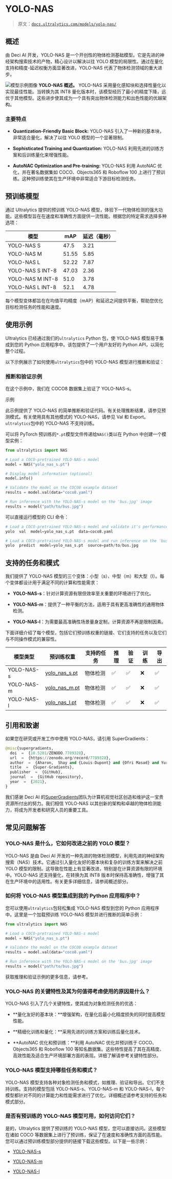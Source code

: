 # YOLO-NAS

> 原文：[`docs.ultralytics.com/models/yolo-nas/`](https://docs.ultralytics.com/models/yolo-nas/)

## 概述

由 Deci AI 开发，YOLO-NAS 是一个开创性的物体检测基础模型。它是先进的神经架构搜索技术的产物，精心设计以解决以往 YOLO 模型的局限性。通过在量化支持和精度-延迟权衡方面显著改进，YOLO-NAS 代表了物体检测领域的重大进步。

![模型示例图像](img/58557f3691492a3315aa8e6955c39a23.png) **YOLO-NAS 概述。** YOLO-NAS 采用量化感知块和选择性量化以实现最佳性能。当转换为其 INT8 量化版本时，该模型经历了最小的精度下降，远优于其他模型。这些进步使其成为一个具有突出物体检测能力和出色性能的优越架构。

### 主要特点

+   **Quantization-Friendly Basic Block:** YOLO-NAS 引入了一种新的基本块，非常适合量化，解决了以往 YOLO 模型的一个显著限制。

+   **Sophisticated Training and Quantization:** YOLO-NAS 利用先进的训练方案和后训练量化来增强性能。

+   **AutoNAC Optimization and Pre-training:** YOLO-NAS 利用 AutoNAC 优化，并在著名数据集如 COCO、Objects365 和 Roboflow 100 上进行了预训练。这种预训练使其在生产环境中非常适合下游目标检测任务。

## 预训练模型

通过 Ultralytics 提供的预训练 YOLO-NAS 模型，体验下一代物体检测的强大功能。这些模型旨在在速度和准确性方面提供一流性能。根据您的特定需求选择多种选项：

| 模型 | mAP | 延迟（毫秒） |
| --- | --- | --- |
| YOLO-NAS S | 47.5 | 3.21 |
| YOLO-NAS M | 51.55 | 5.85 |
| YOLO-NAS L | 52.22 | 7.87 |
| YOLO-NAS S INT-8 | 47.03 | 2.36 |
| YOLO-NAS M INT-8 | 51.0 | 3.78 |
| YOLO-NAS L INT-8 | 52.1 | 4.78 |

每个模型变体都旨在在均值平均精度（mAP）和延迟之间提供平衡，帮助您优化目标检测任务的性能和速度。

## 使用示例

Ultralytics 已经通过我们的`ultralytics` Python 包，使 YOLO-NAS 模型易于集成到您的 Python 应用程序中。该包提供了一个用户友好的 Python API，以简化整个过程。

以下示例展示了如何使用`ultralytics`包中的 YOLO-NAS 模型进行推断和验证：

### 推断和验证示例

在这个示例中，我们在 COCO8 数据集上验证了 YOLO-NAS-s。

示例

此示例提供了 YOLO-NAS 的简单推断和验证代码。有关处理推断结果，请参见预测模式。有关使用具有其他模式的 YOLO-NAS，请参见 Val 和 Export。`ultralytics`包中的 YOLO-NAS 不支持训练。

可以将 PyTorch 预训练的`*.pt`模型文件传递给`NAS()`类以在 Python 中创建一个模型实例：

```py
from ultralytics import NAS

# Load a COCO-pretrained YOLO-NAS-s model
model = NAS("yolo_nas_s.pt")

# Display model information (optional)
model.info()

# Validate the model on the COCO8 example dataset
results = model.val(data="coco8.yaml")

# Run inference with the YOLO-NAS-s model on the 'bus.jpg' image
results = model("path/to/bus.jpg") 
```

可以直接运行模型的 CLI 命令：

```py
# Load a COCO-pretrained YOLO-NAS-s model and validate it's performance on the COCO8 example dataset
yolo  val  model=yolo_nas_s.pt  data=coco8.yaml

# Load a COCO-pretrained YOLO-NAS-s model and run inference on the 'bus.jpg' image
yolo  predict  model=yolo_nas_s.pt  source=path/to/bus.jpg 
```

## 支持的任务和模式

我们提供了 YOLO-NAS 模型的三个变体：小型（s）、中型（m）和大型（l）。每个变体都设计用于满足不同的计算和性能需求：

+   **YOLO-NAS-s**：针对计算资源有限但效率至关重要的环境进行了优化。

+   **YOLO-NAS-m**：提供了一种平衡的方法，适用于具有更高准确性的通用物体检测。

+   **YOLO-NAS-l**：为需要最高准确性场景量身定制，计算资源不再是限制因素。

下面详细介绍了每个模型，包括它们预训练权重的链接、它们支持的任务以及它们与不同操作模式的兼容性。

| 模型类型 | 预训练权重 | 支持的任务 | 推理 | 验证 | 训练 | 导出 |
| --- | --- | --- | --- | --- | --- | --- |
| YOLO-NAS-s | [yolo_nas_s.pt](https://github.com/ultralytics/assets/releases/download/v8.2.0/yolo_nas_s.pt) | 物体检测 | ✅ | ✅ | ❌ | ✅ |
| YOLO-NAS-m | [yolo_nas_m.pt](https://github.com/ultralytics/assets/releases/download/v8.2.0/yolo_nas_m.pt) | 物体检测 | ✅ | ✅ | ❌ | ✅ |
| YOLO-NAS-l | [yolo_nas_l.pt](https://github.com/ultralytics/assets/releases/download/v8.2.0/yolo_nas_l.pt) | 物体检测 | ✅ | ✅ | ❌ | ✅ |

## 引用和致谢

如果您在研究或开发工作中使用 YOLO-NAS，请引用 SuperGradients：

```py
@misc{supergradients,
  doi  =  {10.5281/ZENODO.7789328},
  url  =  {https://zenodo.org/record/7789328},
  author  =  {Aharon,  Shay and {Louis-Dupont} and {Ofri Masad} and Yurkova,  Kate and {Lotem Fridman} and {Lkdci} and Khvedchenya,  Eugene and Rubin,  Ran and Bagrov,  Natan and Tymchenko,  Borys and Keren,  Tomer and Zhilko,  Alexander and {Eran-Deci}},
  title  =  {Super-Gradients},
  publisher  =  {GitHub},
  journal  =  {GitHub repository},
  year  =  {2021},
} 
```

我们感谢 Deci AI 的[SuperGradients](https://github.com/Deci-AI/super-gradients/)团队为计算机视觉社区创造和维护这一宝贵资源所付出的努力。我们相信 YOLO-NAS 以其创新的架构和卓越的物体检测能力，将成为开发者和研究人员的重要工具。

## 常见问题解答

### YOLO-NAS 是什么，它如何改进之前的 YOLO 模型？

YOLO-NAS 是由 Deci AI 开发的一种先进的物体检测模型，利用先进的神经架构搜索（NAS）技术。它通过引入量化友好的基本块和复杂的训练方案来解决之前 YOLO 模型的限制。这导致在性能上有显著改进，特别是在计算资源有限的环境中。YOLO-NAS 还支持量化，在转换为其 INT8 版本时保持高准确性，增强了其在生产环境中的适用性。有关更多详细信息，请参阅概述部分。

### 如何将 YOLO-NAS 模型集成到我的 Python 应用程序中？

您可以使用`ultralytics`包轻松集成 YOLO-NAS 模型到您的 Python 应用程序中。这里是一个加载预训练 YOLO-NAS 模型并进行推断的简单示例：

```py
from ultralytics import NAS

# Load a COCO-pretrained YOLO-NAS-s model
model = NAS("yolo_nas_s.pt")

# Validate the model on the COCO8 example dataset
results = model.val(data="coco8.yaml")

# Run inference with the YOLO-NAS-s model on the 'bus.jpg' image
results = model("path/to/bus.jpg") 
```

获取推理和验证示例的更多信息，请参考。

### YOLO-NAS 的关键特性及其为何值得考虑使用的原因是什么？

YOLO-NAS 引入了几个关键特性，使其成为对象检测任务的优选：

+   **量化友好的基本块：**增强架构，在量化后最小化精度损失的同时提高模型性能。

+   **精细化训练和量化：**采用先进的训练方案和训练后量化技术。

+   **AutoNAC 优化和预训练：**利用 AutoNAC 优化并预训练于 COCO、Objects365 和 Roboflow 100 等知名数据集。这些特性提高了其在高精度、高效性能及适合生产环境部署方面的表现。详细了解请参考关键特性部分。

### YOLO-NAS 模型支持哪些任务和模式？

YOLO-NAS 模型支持各种对象检测任务和模式，如推理、验证和导出。它们不支持训练。支持的模型包括 YOLO-NAS-s、YOLO-NAS-m 和 YOLO-NAS-l，每个模型都针对不同的计算能力和性能需求进行了优化。详细概述请参考支持的任务和模式部分。

### 是否有预训练的 YOLO-NAS 模型可用，如何访问它们？

是的，Ultralytics 提供了预训练的 YOLO-NAS 模型，您可以直接访问。这些模型在诸如 COCO 等数据集上进行了预训练，保证了在速度和准确性方面的高性能。您可以通过预训练模型部分提供的链接下载这些模型。以下是一些示例：

+   [YOLO-NAS-s](https://github.com/ultralytics/assets/releases/download/v8.2.0/yolo_nas_s.pt)

+   [YOLO-NAS-m](https://github.com/ultralytics/assets/releases/download/v8.2.0/yolo_nas_m.pt)

+   [YOLO-NAS-l](https://github.com/ultralytics/assets/releases/download/v8.2.0/yolo_nas_l.pt)
